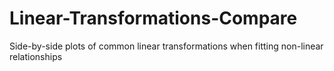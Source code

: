 # Linear-Transformations-Compare
Side-by-side plots of common linear transformations when fitting non-linear relationships
